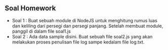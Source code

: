 ## **Soal Homework**

- Soal 1 : Buat sebuah module di NodeJS untuk menghitung rumus luas dan keliling dari persegi dan persegi panjang. Setelah membuat module, panggil di dalam file soal1.js
- Soal 2 : Ada data sample disini. Buat sebuah file soal2.js yang akan melakukan proses penulisan file log sampe kedalam file log.txt.

